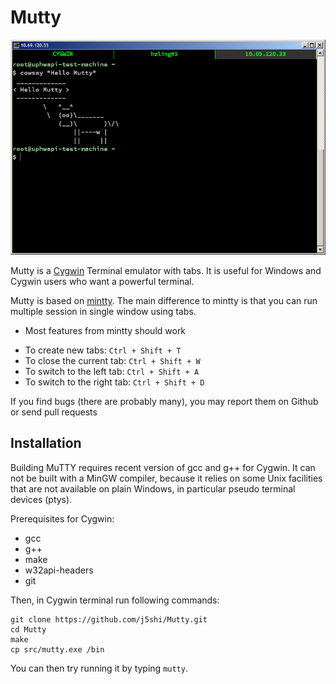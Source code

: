 # Mutty 

![Mutty](./demo/mutty_screen_shot.png)

Mutty is a [Cygwin](http://cygwin.com) Terminal emulator with tabs. It is useful for Windows and
Cygwin users who want a powerful terminal.

Mutty is based on [mintty](https://github.com/mintty/mintty). The main difference to mintty is that
you can run multiple session in single window using tabs.

* Most features from mintty should work
- To create new tabs: `Ctrl + Shift + T`
- To close the current tab: `Ctrl + Shift + W`
- To switch to the left tab: `Ctrl + Shift + A`
- To switch to the right tab: `Ctrl + Shift + D`

If you find bugs (there are probably many), you may report them on Github or send pull requests

## Installation

Building MuTTY requires recent version of gcc and g++ for Cygwin. It can not be built with a MinGW
compiler, because it relies on some Unix facilities that are not available on plain Windows, in
particular pseudo terminal devices (ptys).

Prerequisites for Cygwin:

* gcc
* g++
* make
* w32api-headers
* git

Then, in Cygwin terminal run following commands:

    git clone https://github.com/j5shi/Mutty.git
    cd Mutty 
    make 
    cp src/mutty.exe /bin

You can then try running it by typing `mutty`.




